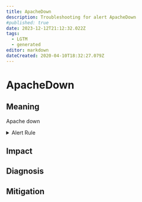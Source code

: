 ```yaml
---
title: ApacheDown
description: Troubleshooting for alert ApacheDown
#published: true
date: 2023-12-12T21:12:32.022Z
tags: 
  - LGTM
  - generated
editor: markdown
dateCreated: 2020-04-10T18:32:27.079Z
---
```


# ApacheDown

## Meaning
[//]: # "Short paragraph that explains what the alert means"
Apache down

<details>
  <summary>Alert Rule</summary>

{{% rule "apache/lusitaniae-apache-exporter.yml" "ApacheDown" %}}

<!-- Rule when generated

```yaml
alert: ApacheDown
expr: apache_up == 0
for: 0m
labels:
    severity: critical
annotations:
    summary: Apache down (instance {{ $labels.instance }})
    description: |-
        Apache down
          VALUE = {{ $value }}
          LABELS = {{ $labels }}
    runbook: https://github.com/srerun/prometheus-alerts/blob/main/content/runbooks/lusitaniae-apache-exporter/ApacheDown.md

```

-->

</details>


## Impact
[//]: # "What could / will happen if the alert is not addressed"



## Diagnosis
[//]: # "Steps to take to identify the cause of the problem"



## Mitigation
[//]: # "The steps necessary to resolve the alert"
